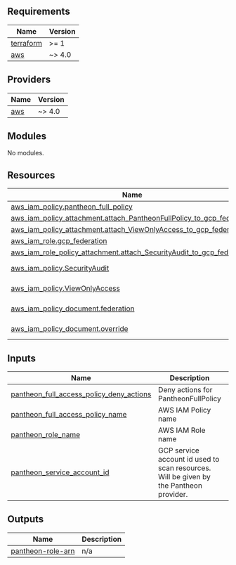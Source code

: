 <!-- BEGIN_TF_DOCS -->
## Requirements

| Name | Version |
|------|---------|
| <a name="requirement_terraform"></a> [terraform](#requirement\_terraform) | >= 1 |
| <a name="requirement_aws"></a> [aws](#requirement\_aws) | ~> 4.0 |

## Providers

| Name | Version |
|------|---------|
| <a name="provider_aws"></a> [aws](#provider\_aws) | ~> 4.0 |

## Modules

No modules.

## Resources

| Name | Type |
|------|------|
| [aws_iam_policy.pantheon_full_policy](https://registry.terraform.io/providers/hashicorp/aws/latest/docs/resources/iam_policy) | resource |
| [aws_iam_policy_attachment.attach_PantheonFullPolicy_to_gcp_federation](https://registry.terraform.io/providers/hashicorp/aws/latest/docs/resources/iam_policy_attachment) | resource |
| [aws_iam_policy_attachment.attach_ViewOnlyAccess_to_gcp_federation](https://registry.terraform.io/providers/hashicorp/aws/latest/docs/resources/iam_policy_attachment) | resource |
| [aws_iam_role.gcp_federation](https://registry.terraform.io/providers/hashicorp/aws/latest/docs/resources/iam_role) | resource |
| [aws_iam_role_policy_attachment.attach_SecurityAudit_to_gcp_federation](https://registry.terraform.io/providers/hashicorp/aws/latest/docs/resources/iam_role_policy_attachment) | resource |
| [aws_iam_policy.SecurityAudit](https://registry.terraform.io/providers/hashicorp/aws/latest/docs/data-sources/iam_policy) | data source |
| [aws_iam_policy.ViewOnlyAccess](https://registry.terraform.io/providers/hashicorp/aws/latest/docs/data-sources/iam_policy) | data source |
| [aws_iam_policy_document.federation](https://registry.terraform.io/providers/hashicorp/aws/latest/docs/data-sources/iam_policy_document) | data source |
| [aws_iam_policy_document.override](https://registry.terraform.io/providers/hashicorp/aws/latest/docs/data-sources/iam_policy_document) | data source |

## Inputs

| Name | Description | Type | Default | Required |
|------|-------------|------|---------|:--------:|
| <a name="input_pantheon_full_access_policy_deny_actions"></a> [pantheon\_full\_access\_policy\_deny\_actions](#input\_pantheon\_full\_access\_policy\_deny\_actions) | Deny actions for PantheonFullPolicy | `list(string)` | `[]` | no |
| <a name="input_pantheon_full_access_policy_name"></a> [pantheon\_full\_access\_policy\_name](#input\_pantheon\_full\_access\_policy\_name) | AWS IAM Policy name | `string` | `"PantheonFullPolicy"` | no |
| <a name="input_pantheon_role_name"></a> [pantheon\_role\_name](#input\_pantheon\_role\_name) | AWS IAM Role name | `string` | n/a | yes |
| <a name="input_pantheon_service_account_id"></a> [pantheon\_service\_account\_id](#input\_pantheon\_service\_account\_id) | GCP service account id used to scan resources. Will be given by the Pantheon provider. | `number` | n/a | yes |

## Outputs

| Name | Description |
|------|-------------|
| <a name="output_pantheon-role-arn"></a> [pantheon-role-arn](#output\_pantheon-role-arn) | n/a |
<!-- END_TF_DOCS -->